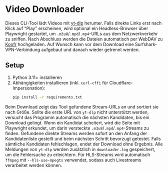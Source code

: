# Video Downloader

Dieses CLI-Tool lädt Videos mit [yt-dlp](https://github.com/yt-dlp/yt-dlp) herunter. Falls direkte Links erst nach Klick auf "Play" erscheinen, wird optional ein Headless-Browser über Playwright gestartet, um `.m3u8`/`.mpd`/`.mp4`-URLs aus dem Netzwerkverkehr zu sniffen. Nach Abschluss werden die Dateien automatisch per WebDAV zu [Koofr](https://koofr.eu) hochgeladen. Auf Wunsch kann vor dem Download eine Surfshark-VPN-Verbindung aufgebaut und danach wieder getrennt werden.

## Setup

1. Python 3.11+ installieren
2. Abhängigkeiten installieren (inkl. `curl-cffi` für Cloudflare-Impersonation):
   ```bash
   pip install -r requirements.txt
   ```

Beim Download zeigt das Tool gefundene Stream-URLs an und sortiert sie nach Größe.
Sollte die erste URL von `yt-dlp` nicht unterstützt werden, versucht das Programm
automatisch die nächsten Kandidaten, bis ein Download gelingt.
Wenn ein Kandidat scheitert, wird die Seite mit Playwright erkundet, um darin
versteckte `.m3u8`/`.mpd`/`.mp4`-Streams zu finden. Gefundene direkte Streams
werden sofort an den Anfang der Kandidatenliste gestellt und beim nächsten
Schritt bevorzugt getestet.
Falls sämtliche Kandidaten fehlschlagen, endet der Download ohne Ergebnis.
Alle Meldungen von `yt-dlp` werden zusätzlich in `downloader.log`
gespeichert, um die Fehlersuche zu erleichtern. Für HLS-Streams wird
automatisch `ffmpeg` mit `--hls-use-mpegts` verwendet, sodass auch
Livestreams verarbeitet werden können.
